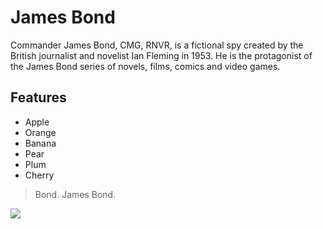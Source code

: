 # James Bond
  
Commander James Bond, CMG, RNVR, is a fictional spy created by the British
journalist and novelist Ian Fleming in 1953. He is the protagonist of the
James Bond series of novels, films, comics and video games.

## Features

* Apple
* Orange
* Banana
* Pear
* Plum
* Cherry

> Bond. James Bond.


<img src="https://upload.wikimedia.org/wikipedia/en/c/c5/Fleming007impression.jpg"/>

